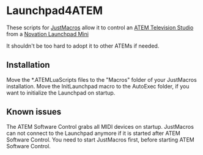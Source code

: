 # Launchpad4ATEM

These scripts for [JustMacros](https://secure.justmacros.tv/) allow it to control
an [ATEM Television Studio](https://www.blackmagicdesign.com/products/atemtelevisionstudio)
from a [Novation Launchpad Mini](https://novationmusic.de/launch/launchpad-mini)

It shouldn't be too hard to adopt it to other ATEMs if needed.

## Installation
Move the *.ATEMLuaScripts files to the "Macros" folder of your JustMacros installation.
Move the InitLaunchpad macro to the AutoExec folder, if you want to initialize the Launchpad
on startup.

## Known issues
The ATEM Software Control grabs all MIDI devices on startup. JustMacros can not connect to
the Launchpad anymore if it is started after ATEM Software Control. You need to start
JustMacros first, before starting ATEM Software Control.